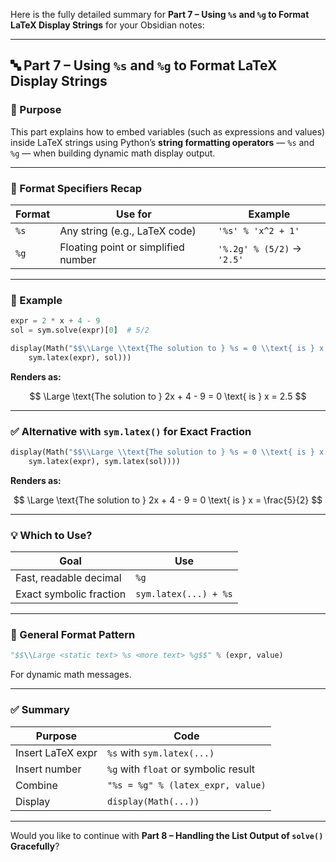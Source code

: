 Here is the fully detailed summary for **Part 7 – Using `%s` and `%g` to Format LaTeX Display Strings** for your Obsidian notes:

---

## 🔤 Part 7 – Using `%s` and `%g` to Format LaTeX Display Strings

### 📌 Purpose

This part explains how to embed variables (such as expressions and values) inside LaTeX strings using Python’s **string formatting operators** — `%s` and `%g` — when building dynamic math display output.

---

### 🧠 Format Specifiers Recap

|Format|Use for|Example|
|---|---|---|
|`%s`|Any string (e.g., LaTeX code)|`'%s' % 'x^2 + 1'`|
|`%g`|Floating point or simplified number|`'%.2g' % (5/2)` → `'2.5'`|

---

### 🧪 Example

```python
expr = 2 * x + 4 - 9
sol = sym.solve(expr)[0]  # 5/2

display(Math("$$\\Large \\text{The solution to } %s = 0 \\text{ is } x = %g$$" % (
    sym.latex(expr), sol)))
```

**Renders as:**

$$ \Large \text{The solution to } 2x + 4 - 9 = 0 \text{ is } x = 2.5 $$

---

### ✅ Alternative with `sym.latex()` for Exact Fraction

```python
display(Math("$$\\Large \\text{The solution to } %s = 0 \\text{ is } x = %s$$" % (
    sym.latex(expr), sym.latex(sol))))
```

**Renders as:**

$$ \Large \text{The solution to } 2x + 4 - 9 = 0 \text{ is } x = \frac{5}{2} $$

---

### 💡 Which to Use?

|Goal|Use|
|---|---|
|Fast, readable decimal|`%g`|
|Exact symbolic fraction|`sym.latex(...) + %s`|

---

### 🧠 General Format Pattern

```python
"$$\\Large <static text> %s <more text> %g$$" % (expr, value)
```

For dynamic math messages.

---

### ✅ Summary

|Purpose|Code|
|---|---|
|Insert LaTeX expr|`%s` with `sym.latex(...)`|
|Insert number|`%g` with `float` or symbolic result|
|Combine|`"%s = %g" % (latex_expr, value)`|
|Display|`display(Math(...))`|

---

Would you like to continue with **Part 8 – Handling the List Output of `solve()` Gracefully**?